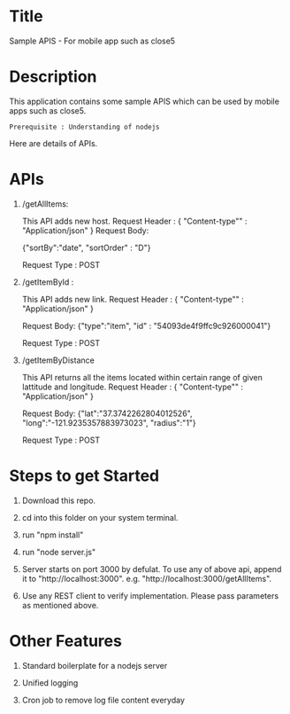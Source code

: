 Title
========================================================================================
Sample APIS - For mobile app such as close5

Description
========================================================================================
This application contains some sample APIS which can be used by mobile apps such as close5.

	Prerequisite : Understanding of nodejs


Here are details of APIs.

APIs
========================================================================================
1) /getAllItems:

	This API adds new host.
	Request Header : 
	{
		"Content-type"" : "Application/json"
	}
	Request Body:
	
	{"sortBy":"date", "sortOrder" : "D"}
	
	Request Type : POST
	

2) /getItemById :

	This API adds new link.
	Request Header : 
	{
		"Content-type"" : "Application/json"
	}
	
	Request Body:
	{"type":"item", "id" : "54093de4f9ffc9c926000041"}
	
	Request Type : POST

3) /getItemByDistance
	
	This API returns all the items located within certain range of given lattitude and longitude.
	Request Header : 
	{
		"Content-type"" : "Application/json"
	}
	
	Request Body:
	{"lat":"37.3742262804012526", "long":"-121.9235357883973023", "radius":"1"}
	
	Request Type : POST
	
	
Steps to get Started 
========================================================================================
1) Download this repo.

2) cd into this folder on your system terminal.

3) run "npm install"

4) run "node server.js"

5) Server starts on port 3000 by defulat. To use any of above api, append it to "http://localhost:3000".  e.g. "http://localhost:3000/getAllItems".
 
6) Use any REST client to verify implementation. Please pass parameters as mentioned above.




Other Features
========================================================================================

1) Standard boilerplate for a nodejs server

2) Unified logging 

3) Cron job to remove log file content everyday

